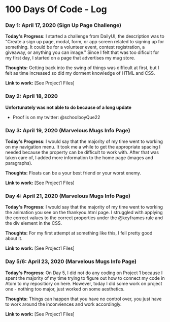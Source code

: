 # 100 Days Of Code - Log

### Day 1: April 17, 2020 (Sign Up Page Challenge)

**Today's Progress**: I started a challenge from DailyUI, the description was to "Create a sign up page, modal, form, or app screen related to signing up for something. It could be for a volunteer event, contest registration, a giveaway, or anything you can image." Since I felt that was too dificult for my first day, I started on a page that advertises my mug store. 

**Thoughts:** Getting back into the swing of things was difficult at first, but I felt as time increased so did my dorment knowledge of HTML and CSS. 

**Link to work:** [See Project1 Files]

### Day 2: April 18, 2020 
**Unfortunately was not able to do because of a long update**
- Proof is on my twitter: @schoolboyQue22

### Day 3: April 19, 2020 (Marvelous Mugs Info Page)

**Today's Progress**: I would say that the majority of my time went to working on my navigation menu. It took me a while to get the appropriate spacing I needed because the <float> property can be difficult to work with. After that was taken care of, I added more information to the home page (images and paragraphs).

**Thoughts:** Floats can be a your best friend or your worst enemy. 

**Link to work:** [See Project1 Files]

### Day 4: April 21, 2020 (Marvelous Mugs Info Page)

**Today's Progress**: I would say that the majority of my time went to working the animation you see on the thankyou.html page. I struggled with applying the correct values to the correct properties under the @keyframes rule and the div element in the CSS.

**Thoughts:** For my first attempt at something like this, I fell pretty good about it. 

**Link to work:** [See Project1 Files]

### Day 5/6: April 23, 2020 (Marvelous Mugs Info Page)

**Today's Progress**: On Day 5, I did not do any coding on Project 1 because I spent the majority of my time trying to figure out how to connect my code in Atom to my repositiory on here. However, today I did some work on project one - nothing too major, just worked on some aesthetics.

**Thoughts:** Things can happen that you have no control over, you just have to work around the inconviences and work accordingly. 

**Link to work:** [See Project1 Files]
